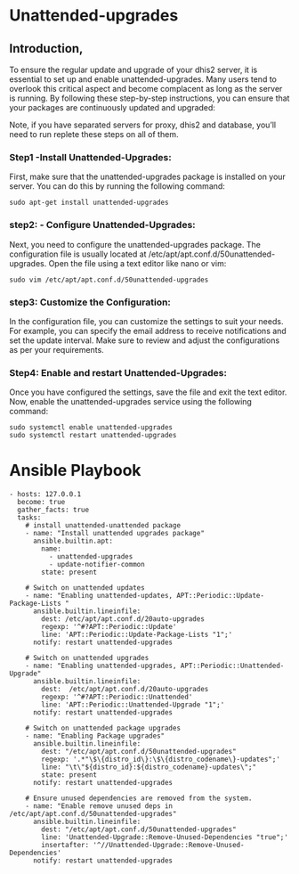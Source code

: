 # Unattended-upgrades

## Introduction, 

To ensure the regular update and upgrade of your dhis2 server, it is essential
to set up and enable unattended-upgrades. Many users tend to overlook this
critical aspect and become complacent as long as the server is running. By
following these step-by-step instructions, you can ensure that your packages
are continuously updated and upgraded:

Note, if you have separated servers for proxy, dhis2 and database, you’ll need
to run replete these steps on all of them. 

### Step1 -Install Unattended-Upgrades:
First, make sure that the unattended-upgrades package is installed on your
server. You can do this by running the following command:
```
sudo apt-get install unattended-upgrades
```
### step2: - Configure Unattended-Upgrades:
Next, you need to configure the unattended-upgrades package. The configuration
file is usually located at /etc/apt/apt.conf.d/50unattended-upgrades. Open the
file using a text editor like nano or vim:
```
sudo vim /etc/apt/apt.conf.d/50unattended-upgrades
```

### step3: Customize the Configuration:
In the configuration file, you can customize the settings to suit your needs.
For example, you can specify the email address to receive notifications and set
the update interval. Make sure to review and adjust the configurations as per
your requirements.

### Step4: Enable and restart Unattended-Upgrades:
Once you have configured the settings, save the file and exit the text editor.
Now, enable the unattended-upgrades service using the following command:
```
sudo systemctl enable unattended-upgrades
sudo systemctl restart unattended-upgrades
```

# Ansible Playbook 
```
- hosts: 127.0.0.1 
  become: true
  gather_facts: true
  tasks:
    # install unattended-unattended package
    - name: "Install unattended upgrades package"
      ansible.builtin.apt:
        name: 
          - unattended-upgrades
          - update-notifier-common
        state: present

    # Switch on unattended updates  
    - name: "Enabling unattended-updates, APT::Periodic::Update-Package-Lists "
      ansible.builtin.lineinfile:
        dest: /etc/apt/apt.conf.d/20auto-upgrades
        regexp: '^#?APT::Periodic::Update' 
        line: 'APT::Periodic::Update-Package-Lists "1";'
      notify: restart unattended-upgrades
    
    # Switch on unattended upgrades
    - name: "Enabling unattended-upgrades, APT::Periodic::Unattended-Upgrade"
      ansible.builtin.lineinfile:
        dest:  /etc/apt/apt.conf.d/20auto-upgrades
        regexp: '^#?APT::Periodic::Unattended' 
        line: 'APT::Periodic::Unattended-Upgrade "1";'
      notify: restart unattended-upgrades
    
    # Switch on unattended package upgrades
    - name: "Enabling Package upgrades"
      ansible.builtin.lineinfile:
        dest: "/etc/apt/apt.conf.d/50unattended-upgrades"
        regexp: '.*"\$\{distro_id\}:\$\{distro_codename\}-updates";'
        line: "\t\"${distro_id}:${distro_codename}-updates\";"
        state: present 
      notify: restart unattended-upgrades
        
    # Ensure unused dependencies are removed from the system. 
    - name: "Enable remove unused deps in /etc/apt/apt.conf.d/50unattended-upgrades"
      ansible.builtin.lineinfile:
        dest: "/etc/apt/apt.conf.d/50unattended-upgrades"
        line: 'Unattended-Upgrade::Remove-Unused-Dependencies "true";'
        insertafter: '^//Unattended-Upgrade::Remove-Unused-Dependencies'
      notify: restart unattended-upgrades
```
